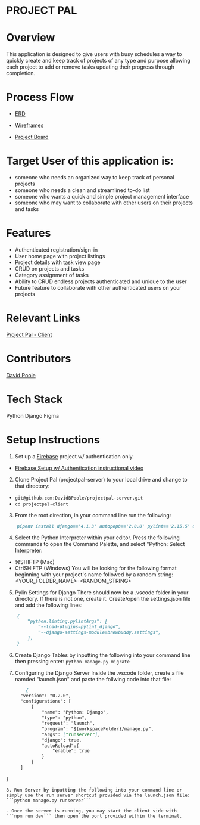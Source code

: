 # PROJECT PAL
# Overview
This application is designed to give users with busy schedules a way to quickly create and keep track of projects of any type and purpose allowing each project to add or remove tasks updating their progress through completion.

# Process Flow
- [ERD](https://dbdiagram.io/d/BE-Capstone-Project-Pal-65cab919ac844320aeff164e)

- [Wireframes](https://www.figma.com/file/DdCdckqyu95M7JiTiPJ0NO/BE-Capstone-%22Project-Pal%22?type=whiteboard&node-id=0-1&t=eZL4pGmqNtpXSUJh-0)

- [Project Board](https://github.com/users/DavidBPoole/projects/4/views/1)

# Target User of this application is:
- someone who needs an organized way to keep track of personal projects
- someone who needs a clean and streamlined to-do list
- someone who wants a quick and simple project management interface
- someone who may want to collaborate with other users on their projects and tasks

# Features
- Authenticated registration/sign-in
- User home page with project listings
- Project details with task view page
- CRUD on projects and tasks
- Category assignment of tasks
- Ability to CRUD endless projects authenticated and unique to the user
- Future feature to collaborate with other authenticated users on your projects

# Relevant Links
[Project Pal - Client](https://github.com/DavidBPoole/projectpal-client)

# Contributors
[David Poole](https://github.com/DavidBPoole)

# Tech Stack
Python
Django
Figma

# Setup Instructions

1. Set up a [Firebase](https://firebase.google.com/) project w/ authentication only.
  - [Firebase Setup w/ Authentication instructional video](https://www.loom.com/share/163ffe1539bb482196efa713ed6231e9)

2. Clone Project Pal (projectpal-server) to your local drive and change to that directory:
  - `git@github.com:DavidBPoole/projectpal-server.git`
  - `cd projectpal-client`

3. From the root direction, in your command line run the following:
```markdown
    pipenv install django=='4.1.3' autopep8=='2.0.0' pylint=='2.15.5' djangorestframework=='3.14.0' django-cors-headers=='3.13.0' pylint-django=='2.5.3'
```
4. Select the Python Interpreter within your editor. Press the following commands to open the Command Palette, and select "Python: Select Interpreter:
  - ⌘SHIFTP (Mac)
  - CtrlSHIFTP (Windows)
  You will be looking for the following format beginning with your project's name followed by a random string:
  <YOUR_FOLDER_NAME>-<RANDOM_STRING>

5. Pylin Settings for Django
  There should now be a .vscode folder in your directory. If there is not one, create it. Create/open the settings.json file and add the following lines:
  ```markdown
      {
          "python.linting.pylintArgs": [
              "--load-plugins=pylint_django",
              "--django-settings-module=brewbuddy.settings",
          ],
      }
  ```

6. Create Django Tables by inputting the following into your command line then pressing enter:
  ```python manage.py migrate```

7. Configuring the Django Server
  Inside the .vscode folder, create a file namded "launch.json" and paste the follwing code into that file:
    ```markdown
        {
      "version": "0.2.0",
      "configurations": [
          {
              "name": "Python: Django",
              "type": "python",
              "request": "launch",
              "program": "${workspaceFolder}/manage.py",
              "args": ["runserver"],
              "django": true,
              "autoReload":{
                  "enable": true
              }
          }
      ]
  }
  ```
8. Run Server by inputting the following into your command line or simply use the run server shortcut provided via the launch.json file:
  ```python manage.py runserver```

  - Once the server is running, you may start the client side with ```npm run dev``` then open the port provided within the terminal.
